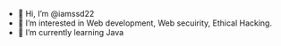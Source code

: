 - 👋 Hi, I’m @iamssd22
- 👀 I’m interested in Web development, Web secuirity, Ethical Hacking.
- 🌱 I’m currently learning Java

<!---
iamssd22/iamssd22 is a ✨ special ✨ repository because its `README.md` (this file) appears on your GitHub profile.
You can click the Preview link to take a look at your changes.
--->
